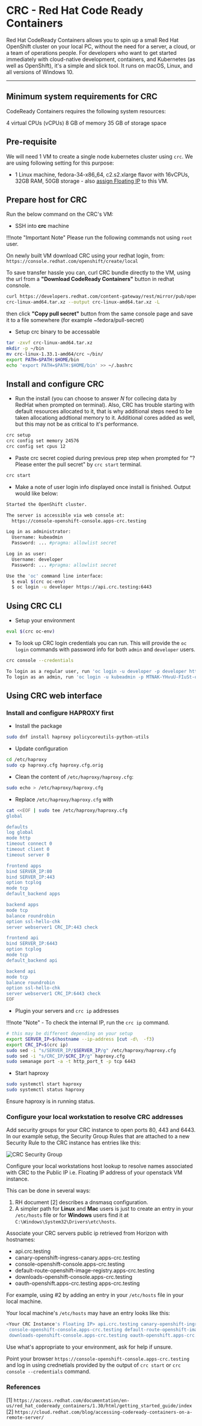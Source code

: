 # CRC - Red Hat Code Ready Containers

Red Hat CodeReady Containers allows you to spin up a small Red Hat OpenShift cluster
on your local PC, without the need for a server, a cloud, or a team of operations
people. For developers who want to get started immediately with cloud-native
development, containers, and Kubernetes (as well as OpenShift), it's a simple and
slick tool. It runs on macOS, Linux, and all versions of Windows 10.

---

## Minimum system requirements for CRC

CodeReady Containers requires the following system resources:

4 virtual CPUs (vCPUs)
8 GB of memory
35 GB of storage space

## Pre-requisite

We will need 1 VM to create a single node kubernetes cluster using `crc`.
We are using following setting for this purpose:

- 1 Linux machine, fedora-34-x86_64, c2.s2.xlarge flavor with 16vCPUs,
32GB RAM, 50GB storage - also [assign Floating IP](../../create-and-connect-to-the-VM/assign-a-floating-IP.md)
 to this VM.

## Prepare host for CRC

Run the below command on the CRC's VM:

- SSH into **crc** machine

!!!note "Important Note"
    Please run the following commands not using `root` user.

On newly built VM download CRC using your redhat login, from:
`https://console.redhat.com/openshift/create/local`

To save transfer hassle you can, curl CRC bundle directly to the VM, using the
url from a **"Download CodeReady Containers"** button in redhat consnole.

```sh
curl https://developers.redhat.com/content-gateway/rest/mirror/pub/openshift-v4/clients/crc/latest/
crc-linux-amd64.tar.xz --output crc-linux-amd64.tar.xz -L
```

then click **"Copy pull secret"** button from the same console page and save it
to a file somewhere (for example ~fedora/pull-secret)

- Setup crc binary to be accessable

```sh
tar -zxvf crc-linux-amd64.tar.xz
mkdir -p ~/bin
mv crc-linux-1.33.1-amd64/crc ~/bin/
export PATH=$PATH:$HOME/bin
echo 'export PATH=$PATH:$HOME/bin' >> ~/.bashrc
```

## Install and configure CRC

- Run the install (you can choose to answer *N* for collecing data by RedHat when
prompted on terminal). Also, CRC has trouble starting with default resources
allocated to it, that is why additional steps need to be taken allocationg
addtional memory to it. Additional cores added as well, but this may not be as
critical to it's performance.

```sh
crc setup
crc config set memory 24576
crc config set cpus 12
```

- Paste crc secret copied during previous prep step when prompted for
"? Please enter the pull secret" by `crc start` terminal.

```sh
crc start
```

- Make a note of user login info displayed once install is finished. Output would
like below:

```sh
Started the OpenShift cluster.

The server is accessible via web console at:
  https://console-openshift-console.apps-crc.testing

Log in as administrator:
  Username: kubeadmin
  Password: ... #pragma: allowlist secret

Log in as user:
  Username: developer
  Password: ... #pragma: allowlist secret

Use the 'oc' command line interface:
  $ eval $(crc oc-env)
  $ oc login -u developer https://api.crc.testing:6443
```

## Using CRC CLI

- Setup your environment

```sh
eval $(crc oc-env)
```

- To look up CRC login credentials you can run. This will provide the `oc login`
commands with password info for both `admin` and `developer` users.

```sh
crc console --credentials

To login as a regular user, run 'oc login -u developer -p developer https://api.crc.testing:6443'.
To login as an admin, run 'oc login -u kubeadmin -p MTNAK-YHvuU-FIuSt-qgAxd https://api.crc.testing:6443'
```

## Using CRC web interface

### Install and configure **HAPROXY** first

- Install the package

```sh
sudo dnf install haproxy policycoreutils-python-utils
```

- Update configuration

```sh
cd /etc/haproxy
sudo cp haproxy.cfg haproxy.cfg.orig
```

- Clean the content of `/etc/haproxy/haproxy.cfg`:

```sh
sudo echo > /etc/haproxy/haproxy.cfg
```

- Replace `/etc/haproxy/haproxy.cfg` with

```sh
cat <<EOF | sudo tee /etc/haproxy/haproxy.cfg
global

defaults
log global
mode http
timeout connect 0
timeout client 0
timeout server 0

frontend apps
bind SERVER_IP:80
bind SERVER_IP:443
option tcplog
mode tcp
default_backend apps

backend apps
mode tcp
balance roundrobin
option ssl-hello-chk
server webserver1 CRC_IP:443 check

frontend api
bind SERVER_IP:6443
option tcplog
mode tcp
default_backend api

backend api
mode tcp
balance roundrobin
option ssl-hello-chk
server webserver1 CRC_IP:6443 check
EOF
```

- Plugin your servers and `crc ip` addresses

!!!note "Note"
    - To check the internal IP, run the `crc ip` command.

```sh
# this may be different depending on your setup
export SERVER_IP=$(hostname --ip-address |cut -d\  -f3)
export CRC_IP=$(crc ip)
sudo sed -i "s/SERVER_IP/$SERVER_IP/g" /etc/haproxy/haproxy.cfg
sudo sed -i "s/CRC_IP/$CRC_IP/g" haproxy.cfg
sudo semanage port -a -t http_port_t -p tcp 6443
```

- Start haproxy

```sh
sudo systemctl start haproxy
sudo systemctl status haproxy
```

Ensure haproxy is in running status.

### Configure your local workstation to resolve CRC addresses

Add security groups for your CRC instance to open ports 80, 443 and 6443.
In our example setup, the Security Group Rules that are attached to a new Security
Rule to the CRC instance has entries like this:

![CRC Security Group](images/crc_security_group.png)

Configure your local workstations host lookup to resolve names associated with
CRC to the Public IP i.e. Floating IP address of your openstack VM instance.

This can be done in several ways:

1) RH document [2] describes a dnsmasq configuration.
2) A simpler path for **Linux** and **Mac** users is just to create an entry in your
`/etc/hosts` file or for **Windows** users find it at `C:\Windows\System32\Drivers\etc\hosts`.

Associate your CRC servers public ip retrieved from Horizon with hostnames:

- api.crc.testing
- canary-openshift-ingress-canary.apps-crc.testing
- console-openshift-console.apps-crc.testing
- default-route-openshift-image-registry.apps-crc.testing
- downloads-openshift-console.apps-crc.testing
- oauth-openshift.apps-crc.testing apps-crc.testing

For example, using #2 by adding an entry in your `/etc/hosts` file in your local
machine.

Your local machine's `/etc/hosts` may have an entry looks like this:

```sh
<Your CRC Instance's Floating IP> api.crc.testing canary-openshift-ingress-canary.apps-crc.testing
 console-openshift-console.apps-crc.testing default-route-openshift-image-registry.apps-crc.testing
 downloads-openshift-console.apps-crc.testing oauth-openshift.apps-crc.testing apps-crc.testing
```

Use what's appropriate to your environment, ask for help if unsure.

Point your browser `https://console-openshift-console.apps-crc.testing` and log in
using crednetials provided by the output of `crc start` or `crc console --credentials`
command.

### References

[1] `https://access.redhat.com/documentation/en-us/red_hat_codeready_containers/1.30/html/getting_started_guide/index`
[2] `https://cloud.redhat.com/blog/accessing-codeready-containers-on-a-remote-server/`

